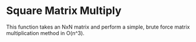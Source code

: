 # Square Matrix Multiply

This function takes an NxN matrix and perform a simple, brute force matrix multiplication method in O(n^3).
